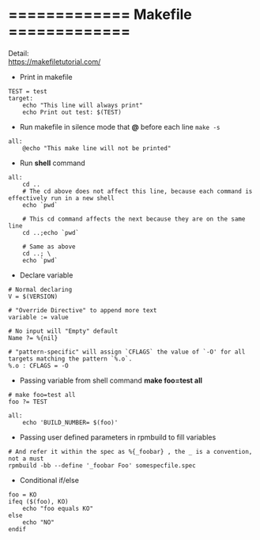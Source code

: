 # =============  Makefile   =============  
Detail:  
https://makefiletutorial.com/

- Print in makefile
```make
TEST = test
target:
    echo "This line will always print"
    echo Print out test: $(TEST)
```

- Run makefile in silence mode that **@** before each line ```make -s```
```make
all:
    @echo "This make line will not be printed"
```

- Run **shell** command
```make
all:
    cd ..
    # The cd above does not affect this line, because each command is effectively run in a new shell
    echo `pwd`

    # This cd command affects the next because they are on the same line
    cd ..;echo `pwd`

    # Same as above
    cd ..; \
    echo `pwd`
```

- Declare variable
```make
# Normal declaring
V = $(VERSION)

# "Override Directive" to append more text
variable := value

# No input will "Empty" default
Name ?= %{nil}

# "pattern-specific" will assign `CFLAGS` the value of `-O' for all targets matching the pattern `%.o`.
%.o : CFLAGS = -O
```

- Passing variable from shell command **make foo=test all**
```make
# make foo=test all
foo ?= TEST

all:
    echo 'BUILD_NUMBER= $(foo)'
```

- Passing user defined parameters in rpmbuild to fill variables
```make
# And refer it within the spec as %{_foobar} , the _ is a convention, not a must
rpmbuild -bb --define '_foobar Foo' somespecfile.spec
```

- Conditional if/else
```make
foo = KO
ifeq ($(foo), KO)
    echo "foo equals KO"
else
    echo "NO"
endif
```
